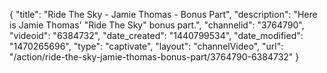 {
    "title": "Ride The Sky - Jamie Thomas - Bonus Part",
    "description": "Here is Jamie Thomas' \"Ride The Sky\" bonus part.",
    "channelid": "3764790",
    "videoid": "6384732",
    "date_created": "1440799534",
    "date_modified": "1470265696",
    "type": "captivate",
    "layout": "channelVideo",
    "url": "\/action\/ride-the-sky-jamie-thomas-bonus-part\/3764790-6384732"
}
